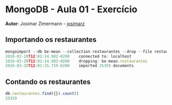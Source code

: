 # MongoDB - Aula 01 - Exercício
**Autor**: Josimar Zimermann - [josimarz](https://github.com/josimarz)

## Importando os restaurantes

```js
mongoimport --db be-mean --collection restaurantes --drop --file restaurantes.json
2016-02-20T12:01:14.982-0200    connected to: localhost
2016-02-20T12:01:14.983-0200    dropping: be-mean.restaurantes
2016-02-20T12:01:15.719-0200    imported 25359 documents
```

## Contando os restaurantes

```js
db.restaurantes.find({}).count()
25359
```